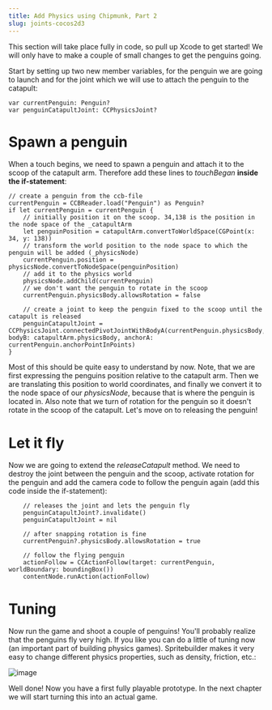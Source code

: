 ```yaml
---
title: Add Physics using Chipmunk, Part 2
slug: joints-cocos2d3
---
```


This section will take place fully in code, so pull up Xcode to get
started! We will only have to make a couple of small changes to get the
penguins going.

Start by setting up two new member variables, for the penguin we are
going to launch and for the joint which we will use to attach the
penguin to the catapult:

	var currentPenguin: Penguin?
	var penguinCatapultJoint: CCPhysicsJoint?

Spawn a penguin
===============

When a touch begins, we need to spawn a penguin and attach it to the
scoop of the catapult arm. Therefore add these lines to *touchBegan*
**inside the if-statement**:

	// create a penguin from the ccb-file
	currentPenguin = CCBReader.load("Penguin") as Penguin?
	if let currentPenguin = currentPenguin {
	    // initially position it on the scoop. 34,138 is the position in the node space of the _catapultArm
		let penguinPosition = catapultArm.convertToWorldSpace(CGPoint(x: 34, y: 138))
		// transform the world position to the node space to which the penguin will be added (_physicsNode)
		currentPenguin.position = physicsNode.convertToNodeSpace(penguinPosition)
		// add it to the physics world
		physicsNode.addChild(currentPenguin)
		// we don't want the penguin to rotate in the scoop
		currentPenguin.physicsBody.allowsRotation = false

		// create a joint to keep the penguin fixed to the scoop until the catapult is released
		penguinCatapultJoint = CCPhysicsJoint.connectedPivotJointWithBodyA(currentPenguin.physicsBody, bodyB: catapultArm.physicsBody, anchorA: currentPenguin.anchorPointInPoints)
	}

Most of this should be quite easy to understand by now. Note, that we
are first expressing the penguins position relative to the catapult arm.
Then we are translating this position to world coordinates, and finally
we convert it to the node space of our *physicsNode*, because that is
where the penguin is located in. Also note that we turn of rotation for
the penguin so it doesn't rotate in the scoop of the catapult. Let's
move on to releasing the penguin!

Let it fly
==========

Now we are going to extend the *releaseCatapult* method. We need to
destroy the joint between the penguin and the scoop, activate rotation
for the penguin and add the camera code to follow the penguin again (add
this code inside the if-statement):

		// releases the joint and lets the penguin fly
		penguinCatapultJoint?.invalidate()
		penguinCatapultJoint = nil

		// after snapping rotation is fine
		currentPenguin?.physicsBody.allowsRotation = true
		 
		// follow the flying penguin
		actionFollow = CCActionFollow(target: currentPenguin, worldBoundary: boundingBox())
		contentNode.runAction(actionFollow)

Tuning
======

Now run the game and shoot a couple of penguins! You'll probably realize
that the penguins fly very high. If you like you can do a little of
tuning now (an important part of building physics games). Spritebuilder
makes it very easy to change different physics properties, such as
density, friction, etc.:

![image](https://s3.amazonaws.com/mgwu-misc/Spritebuilder+Tutorial/Spritebuilder_tuning.png)

Well done! Now you have a first fully playable prototype. In the next
chapter we will start turning this into an actual game.
